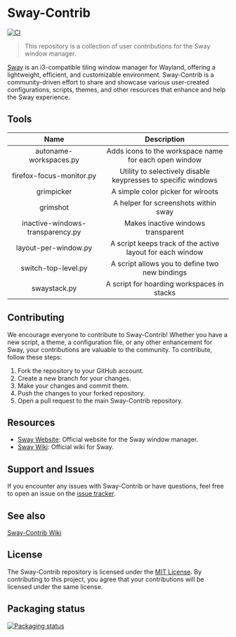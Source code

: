# Sway-Contrib
[![CI](https://github.com/OctopusET/sway-contrib/actions/workflows/ci.yaml/badge.svg)](https://github.com/OctopusET/sway-contrib/actions/workflows/ci.yaml)

> This repository is a collection of user contributions for the Sway window manager.

[Sway](https://github.com/swaywm/sway/) is an i3-compatible tiling window manager for Wayland, offering a lightweight, efficient, and customizable environment. Sway-Contrib is a community-driven effort to share and showcase various user-created configurations, scripts, themes, and other resources that enhance and help the Sway experience.

## Tools
| Name | Description |
| :---: | :---: |
| autoname-workspaces.py | Adds icons to the workspace name for each open window |
| firefox-focus-monitor.py | Utility to selectively disable keypresses to specific windows |
| grimpicker | A simple color picker for wlroots |
| grimshot | A helper for screenshots within sway |
| inactive-windows-transparency.py | Makes inactive windows transparent |
| layout-per-window.py | A script keeps track of the active layout for each window |
| switch-top-level.py | A script allows you to define two new bindings |
| swaystack.py | A script for hoarding workspaces in stacks |


## Contributing

We encourage everyone to contribute to Sway-Contrib! Whether you have a new script, a theme, a configuration file, or any other enhancement for Sway, your contributions are valuable to the community. To contribute, follow these steps:

1. Fork the repository to your GitHub account.
2. Create a new branch for your changes.
3. Make your changes and commit them.
4. Push the changes to your forked repository.
5. Open a pull request to the main Sway-Contrib repository.
  
## Resources
  
- [Sway Website](https://swaywm.org/): Official website for the Sway window manager.
- [Sway Wiki](https://github.com/swaywm/sway/wiki): Official wiki for Sway.

## Support and Issues

If you encounter any issues with Sway-Contrib or have questions, feel free to open an issue on the [issue tracker](https://github.com/OctopusET/sway-contrib/issues).

## See also
[Sway-Contrib Wiki](https://github.com/OctopusET/sway-contrib/wiki)

## License

The Sway-Contrib repository is licensed under the [MIT License](LICENSE). By contributing to this project, you agree that your contributions will be licensed under the same license.

## Packaging status
[![Packaging status](https://repology.org/badge/vertical-allrepos/sway-contrib.svg)](https://repology.org/project/sway-contrib/versions)
